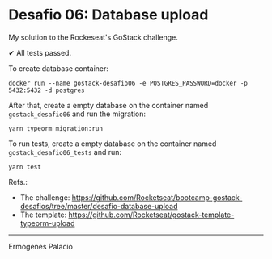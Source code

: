 # Desafio 06: Database upload

My solution to the Rockeseat's GoStack challenge.

✔ All tests passed.
<!-- _⏳ work in progress..._ -->

To create database container:

```
docker run --name gostack-desafio06 -e POSTGRES_PASSWORD=docker -p 5432:5432 -d postgres
```

After that, create a empty database on the container named `gostack_desafio06` and run the migration:

```
yarn typeorm migration:run
```

To run tests, create a empty database on the container named `gostack_desafio06_tests` and run:

```
yarn test
```

Refs.:

* The challenge: https://github.com/Rocketseat/bootcamp-gostack-desafios/tree/master/desafio-database-upload
* The template: https://github.com/Rocketseat/gostack-template-typeorm-upload

---

Ermogenes Palacio
